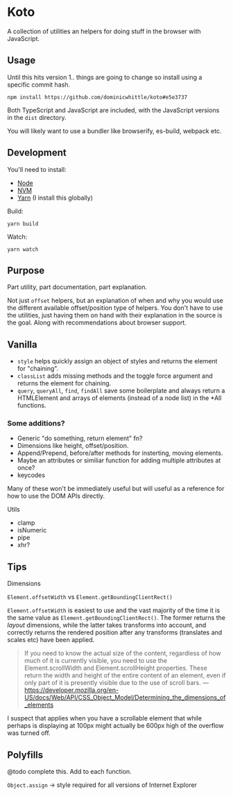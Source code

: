 # Koto

A collection of utilities an helpers for doing stuff in the browser with JavaScript.

## Usage

Until this hits version 1.*.* things are going to change so install using a specific commit hash.

```
npm install https://github.com/dominicwhittle/koto#e5e3737
```

Both TypeScript and JavaScript are included, with the JavaScript versions in the `dist` directory.

You will likely want to use a bundler like browserify, es-build, webpack etc.


## Development

You'll need to install:

- [Node](https://nodejs.org/)
- [NVM](https://github.com/nvm-sh/nvm#installing-and-updating)
- [Yarn](https://yarnpkg.com/getting-started/install) (I install this globally)

Build:

```
yarn build
```

Watch:

```
yarn watch
```


## Purpose

Part utility, part documentation, part explanation.

Not just `offset` helpers, but an explanation of when and why you would use the different available offset/position type of helpers. You don't have to use the utilities, just having them on hand with their explanation in the source is the goal. Along with recommendations about browser support.


## Vanilla

- `style` helps quickly assign an object of styles and returns the element for "chaining".
- `classList` adds missing methods and the toggle force argument and returns the element for chaining.
- `query`, `queryAll`, `find`, `findAll` save some boilerplate and always return a HTMLElement and arrays of elements (instead of a node list) in the *All functions.

### Some additions?

- Generic "do something, return element" fn?
- Dimensions like height, offset/position.
- Append/Prepend, before/after methods for insterting, moving elements.
- Maybe an attributes or similiar function for adding multiple attributes at once?
- keycodes

Many of these won't be immediately useful but will useful as a reference for how to use the DOM APIs directly.

Utils
- clamp
- isNumeric
- pipe
- xhr?


Tips
----

Dimensions

`Element.offsetWidth` vs `Element.getBoundingClientRect()`

`Element.offsetWidth` is easiest to use and the vast majority of the time it is the same value as `Element.getBoundingClientRect()`. The former returns the _layout_ dimensions, while the latter takes transforms into account, and correctly returns the rendered position after any transforms (translates and scales etc) have been applied.

> If you need to know the actual size of the content, regardless of how much of it is currently visible, you need to use the Element.scrollWidth and Element.scrollHeight properties. These return the width and height of the entire content of an element, even if only part of it is presently visible due to the use of scroll bars.
— https://developer.mozilla.org/en-US/docs/Web/API/CSS_Object_Model/Determining_the_dimensions_of_elements

I suspect that applies when you have a scrollable element that while perhaps is displaying at 100px might actually be 600px high of the overflow was turned off.


Polyfills
---------

@todo complete this. Add to each function.

`Object.assign` -> style required for all versions of Internet Explorer
